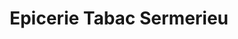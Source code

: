 ---
title: "Epicerie Tabac Sermerieu"
url: /sermerieu/epicerie-tabac-sermerieu/
shop: Supermarkt
---
